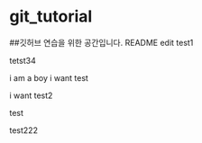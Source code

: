 # git_tutorial

##깃허브 연습을 위한 공간입니다.
README edit test1 

tetst34

i am a boy
i want test

i want test2

test

test222
